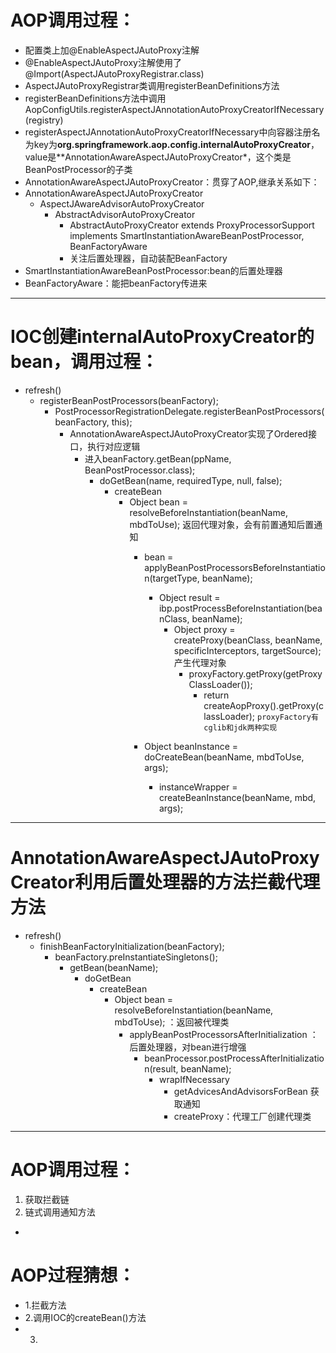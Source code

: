 # AOP调用过程：
* 配置类上加@EnableAspectJAutoProxy注解
* @EnableAspectJAutoProxy注解使用了@Import(AspectJAutoProxyRegistrar.class)
* AspectJAutoProxyRegistrar类调用registerBeanDefinitions方法
* registerBeanDefinitions方法中调用AopConfigUtils.registerAspectJAnnotationAutoProxyCreatorIfNecessary(registry) 
* registerAspectJAnnotationAutoProxyCreatorIfNecessary中向容器注册名为key为**org.springframework.aop.config.internalAutoProxyCreator**，value是**AnnotationAwareAspectJAutoProxyCreator*，这个类是BeanPostProcessor的子类
* AnnotationAwareAspectJAutoProxyCreator：贯穿了AOP,继承关系如下：
* AnnotationAwareAspectJAutoProxyCreator
	* AspectJAwareAdvisorAutoProxyCreator
		* AbstractAdvisorAutoProxyCreator
			* AbstractAutoProxyCreator  extends ProxyProcessorSupport implements SmartInstantiationAwareBeanPostProcessor, BeanFactoryAware
			* 关注后置处理器，自动装配BeanFactory
* SmartInstantiationAwareBeanPostProcessor:bean的后置处理器
* BeanFactoryAware：能把beanFactory传进来

***
# IOC创建internalAutoProxyCreator的bean，调用过程：
* refresh()
	* registerBeanPostProcessors(beanFactory);
		* PostProcessorRegistrationDelegate.registerBeanPostProcessors(beanFactory, this);
			* AnnotationAwareAspectJAutoProxyCreator实现了Ordered接口，执行对应逻辑
				*  进入beanFactory.getBean(ppName, BeanPostProcessor.class);
					*  doGetBean(name, requiredType, null, false);
						* createBean
							* Object bean = resolveBeforeInstantiation(beanName, mbdToUse);  返回代理对象，会有前置通知后置通知
								* bean = applyBeanPostProcessorsBeforeInstantiation(targetType, beanName);
									* 	Object result = ibp.postProcessBeforeInstantiation(beanClass, beanName); 
										* Object proxy = createProxy(beanClass, beanName, specificInterceptors, targetSource); 产生代理对象
											*  proxyFactory.getProxy(getProxyClassLoader()); 
												* return createAopProxy().getProxy(classLoader);   `proxyFactory有cglib和jdk两种实现`
							
								* Object beanInstance = doCreateBean(beanName, mbdToUse, args);
									* 	instanceWrapper = createBeanInstance(beanName, mbd, args);

***
# AnnotationAwareAspectJAutoProxyCreator利用后置处理器的方法拦截代理方法
* refresh()
	* finishBeanFactoryInitialization(beanFactory);
		* beanFactory.preInstantiateSingletons();
			* 	getBean(beanName);
				* doGetBean
					* createBean
						* Object bean = resolveBeforeInstantiation(beanName, mbdToUse); ：返回被代理类
							* applyBeanPostProcessorsAfterInitialization  ：后置处理器，对bean进行增强
								* beanProcessor.postProcessAfterInitialization(result, beanName);
									* wrapIfNecessary
										* getAdvicesAndAdvisorsForBean 获取通知
										* createProxy：代理工厂创建代理类
***
# AOP调用过程：
1. 获取拦截链
2. 链式调用通知方法
* 


# AOP过程猜想：
* 1.拦截方法
* 2.调用IOC的createBean()方法
* 3.